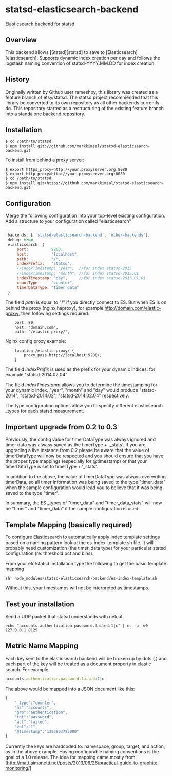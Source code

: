 statsd-elasticsearch-backend
============================

Elasticsearch backend for statsd

## Overview

This backend allows [Statsd][statsd] to save to [Elasticsearch][elasticsearch].  Supports dynamic index creation per day and follows the logstash naming convention of statsd-YYYY.MM.DD for index creation.

## History 

Originally written by Github user rameshpy, this library was created as a feature branch of etsy/statsd.  The statsd project recommended that this library be converted to its own repository as all other backends currently do.  This repository started as a restructuring of the existing feature branch into a standalone backend repository.

## Installation

    $ cd /path/to/statsd
    $ npm install git://github.com/markkimsal/statsd-elasticsearch-backend.git
    
To install from behind a proxy server:

    $ export https_proxy=http://your.proxyserver.org:8080
    $ export http_proxy=http://your.proxyserver.org:8080
    $ cd /path/to/statsd
    $ npm install git+https://github.com/markkimsal/statsd-elasticsearch-backend.git


## Configuration

Merge the following configuration into your top-level existing configuration.
Add a structure to your configuration called "elasticsearch"

```js

 backends: [ 'statsd-elasticsearch-backend', 'other-backends'],
 debug: true,
 elasticsearch: {
	 port:          9200,
	 host:          "localhost",
	 path:          "/",
	 indexPrefix:   "statsd",
	 //indexTimestamp: "year",  //for index statsd-2015 
	 //indexTimestamp: "month", //for index statsd-2015.01
	 indexTimestamp: "day",     //for index statsd-2015.01.01
	 countType:     "counter",
	 timerDataType: "timer_data"
 }
```

The field _path_ is equal to "/" if you directly connect to ES. 
But when ES is on behind the proxy (nginx,haproxy), for example http://domain.com/elastic-proxy/, then following settings required:
```
    port: 80,
    host: "domain.com",
    path: "/elastic-proxy/",
```
Nginx config proxy example:
```
    location /elastic-proxy/ {
        proxy_pass http://localhost:9200/;
    }
```

The field _indexPrefix_ is used as the prefix for your dynamic indices: for example "statsd-2014.02.04"

The field _indexTimestamp_ allows you to determine the timestamping for your dynamic index. "year", "month" and "day" would produce "statsd-2014", "statsd-2014.02", "statsd-2014.02.04" respectively.

The type configuration options allow you to specify different elasticsearch \_types for each statsd measurement.

## Important upgrade from 0.2 to 0.3

Previously, the config value for timerDataType was always ignored and timer data was alwasy saved as the timerType + '\_stats'.  If you are upgrading a live instance from 0.2 please be aware that the value of timerDataType will now be respected and you should ensure that you have the proper type mappings (especially for @timestamp) or that your timerDataType is set to timerType + '\_stats'.

In addition to the above, the value of timerDataType was always overwriting timerData, so all timer information was being saved to the type "timer\_data" when the sample configuration would lead you to believe that it was being saved to the type "timer".

In summary, the ES \_types of "timer_data" and "timer_data_stats" will now be "timer" and "timer_data" if the sample configuration is used.

## Template Mapping (basically required)

To configure Elasticsearch to automatically apply index template settings based on a naming pattern look at the es-index-template.sh file.  It will probably need customization (the timer_data type) for your particular statsd configuration (re: threshold pct and bins).

From your etc/statsd installation type the following to get the basic template mapping
```
sh  node_modules/statsd-elasticsearch-backend/es-index-template.sh
```
Without this, your timestamps will not be interpreted as timestamps.

## Test your installation

Send a UDP packet that statsd understands with netcat.

```
echo "accounts.authentication.password.failed:1|c" | nc -u -w0 127.0.0.1 8125
```

## Metric Name Mapping

Each key sent to the elasticsearch backend will be broken up by dots (.) and each part of the key will be treated as a document property in elastic search.
For example:

```js
accounts.authentication.password.failed:1|c
```

The above would be mapped into a JSON document like this:
```js
{
	"_type":"counter",
	"ns":"accounts",
	"grp":"authentication",
	"tgt":"password",
	"act":"failed",
	"val":"1",
	"@timestamp":"1393853783000"
}
```

Currently the keys are hardcoded to: namespace, group, target, and action, as in the above example.  Having configurable naming conventions is the goal of a 1.0 release.
The idea for mapping came mostly from: [http://matt.aimonetti.net/posts/2013/06/26/practical-guide-to-graphite-monitoring/]


